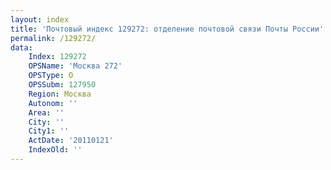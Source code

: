 ```yaml
---
layout: index
title: 'Почтовый индекс 129272: отделение почтовой связи Почты России'
permalink: /129272/
data:
    Index: 129272
    OPSName: 'Москва 272'
    OPSType: О
    OPSSubm: 127950
    Region: Москва
    Autonom: ''
    Area: ''
    City: ''
    City1: ''
    ActDate: '20110121'
    IndexOld: ''
---
```

